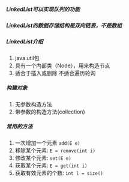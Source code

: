 
##### LinkedList可以实现队列的功能


##### LinkedList的数据存储结构是双向链表，不是数组


##### LinkedList介绍
1. java.util包	
2. 具有一个内部类（Node），用来构造节点
3. 适合于插入或删除  不适合遍历轮询


##### 构建对象
1. 无参数构造方法   
2. 带参数的构造方法(collection)


##### 常用的方法
1. 一次增加一个元素 `add(E e)`
2. 移除某个元素: `E = remove(int i)`
3. 修改某个元素: `set(E e)`
4. 获取某个元素: `E = get(int i)`
5. 获取有效元素的个数: `int l = size()`



